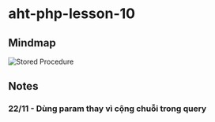 ﻿# aht-php-lesson-10
## Mindmap
![Stored Procedure](https://github.com/user-attachments/assets/6ed3b211-5902-4f0e-a1cc-a0e47e0fcd48)
## Notes
### 22/11 - Dùng param thay vì cộng chuỗi trong query
